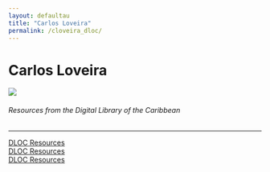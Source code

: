 ```yaml
---
layout: defaultau
title: "Carlos Loveira"
permalink: /cloveira_dloc/
---
```

<!-- partial:index.partial.html -->
<div class="content">
    <h1>Carlos Loveira</h1>
    <div class="quote">
        <div><img src="https://www.cubanosfamosos.com/sites/default/files/fotos/carlos-loveira.jpg" class="logo"></div>
    </div>
    <body>
    <h6>Resources from the Digital Library of the Caribbean</h6><hr> 
        <a href="https://www.dloc.com/AA00059357/00001/images" target="_blank">DLOC Resources</a><br>
        <a href="https://www.dloc.com/UF00078289/00001/images" target="_blank">DLOC Resources</a><br>
        <a href="https://www.dloc.com/FSU0000012/00001/downloads" target="_blank">DLOC Resources</a><br>
    </body> 
          </div>
  <!-- partial -->
<script src='https://cdnjs.cloudflare.com/ajax/libs/jquery/3.1.1/jquery.min.js'></script><script  src="{{ site.baseurl }}/assets/js/authorscript.js"></script>